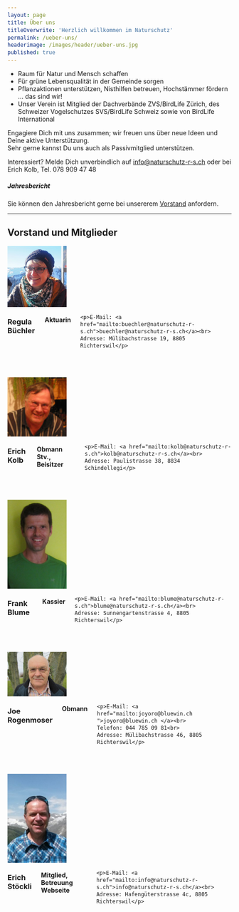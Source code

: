 ```yaml
---
layout: page
title: Über uns
titleOverwrite: 'Herzlich willkommen im Naturschutz'
permalink: /ueber-uns/
headerimage: /images/header/ueber-uns.jpg
published: true
---
```


* Raum für Natur und Mensch schaffen
* Für grüne Lebensqualität in der Gemeinde sorgen
* Pflanzaktionen unterstützen, Nisthilfen betreuen, Hochstämmer fördern … das sind wir! 
* Unser Verein ist Mitglied der Dachverbände ZVS/BirdLife Zürich, des Schweizer Vogelschutzes SVS/BirdLife Schweiz sowie von BirdLife International


Engagiere Dich mit uns zusammen; wir freuen uns über neue Ideen und Deine aktive Unterstützung.   
Sehr gerne kannst Du uns auch als Passivmitglied unterstützen. 

Interessiert? Melde Dich unverbindlich auf <a href="mailto:info@naturschutz-r-s.ch">info@naturschutz-r-s.ch</a> oder bei 
Erich Kolb, Tel. 078 909 47 48  
  

##### Jahresbericht
Sie können den Jahresbericht gerne bei unsererem <a href="mailto:info@naturschutz-r-s.ch">Vorstand</a> anfordern.

<hr>

## Vorstand und Mitglieder

<div class="row" style="margin-bottom:50px;">
  <div class="large-2 columns">
    <img width="133" src="/images/ueber-uns/NSRS_Regula-2.jpg"/>
  </div>
  <div class="large-10 columns">
    <h3>Regula Büchler</h3>
    <h4>Aktuarin</h4>

    <p>E-Mail: <a href="mailto:buechler@naturschutz-r-s.ch">buechler@naturschutz-r-s.ch</a><br>
    Adresse: Mülibachstrasse 19, 8805 Richterswil</p>
  </div>
</div>

<div class="row" style="margin-bottom:50px;">
  <div class="large-2 columns">
    <img width="133" src="/images/ueber-uns/erich-kolb.jpg"/>
  </div>
  <div class="large-10 columns">
      <h3>Erich Kolb</h3>
      <h4>Obmann Stv., Beisitzer</h4>

    <p>E-Mail: <a href="mailto:kolb@naturschutz-r-s.ch">kolb@naturschutz-r-s.ch</a><br>
    Adresse: Paulistrasse 38, 8834 Schindellegi</p>
  </div>
</div>


<div class="row" style="margin-bottom:50px;">
  <div class="large-2 columns">
    <img width="133" src="/images/ueber-uns/frank_blume.png"/>
  </div>
  <div class="large-10 columns">
      <h3>Frank Blume</h3>
      <h4>Kassier</h4>

    <p>E-Mail: <a href="mailto:blume@naturschutz-r-s.ch">blume@naturschutz-r-s.ch</a><br>
    Adresse: Sunnengartenstrasse 4, 8805 Richterswil</p>
  </div>
</div>


<div class="row" style="margin-bottom:50px;">
  <div class="large-2 columns">
    <img width="133" src="/images/ueber-uns/joe.jpg"/>
  </div>
  <div class="large-10 columns">
      <h3>Joe Rogenmoser</h3>
      <h4>Obmann</h4>

    <p>E-Mail: <a href="mailto:joyoro@bluewin.ch ">joyoro@bluewin.ch </a><br>
    Telefon: 044 785 09 81<br>
    Adresse: Mülibachstrasse 46, 8805 Richterswil</p>
  </div>
</div>


<div class="row" style="margin-bottom:50px;">
  <div class="large-2 columns">
    <img width="133" src="/images/ueber-uns/erich_stoeckli.jpg"/>
  </div>
  <div class="large-10 columns">
      <h3>Erich Stöckli</h3>
      <h4>Mitglied, Betreuung Webseite</h4>
    
    <p>E-Mail: <a href="mailto:info@naturschutz-r-s.ch">info@naturschutz-r-s.ch</a><br>
    Adresse: Hafengüterstrasse 4c, 8805 Richterswil</p>
  </div>
</div>


[praesident-email]: mailto:info@naturschutz-r-s.ch
